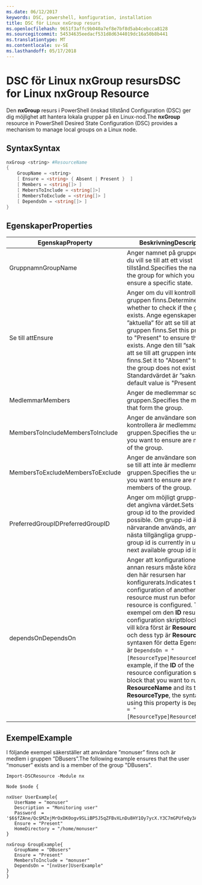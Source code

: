 ```yaml
---
ms.date: 06/12/2017
keywords: DSC, powershell, konfiguration, installation
title: DSC för Linux nxGroup resurs
ms.openlocfilehash: 9651f3affc9b040a7ef8e7bf8d5ab4cebcca8128
ms.sourcegitcommit: 54534635eedacf531d8d6344019dc16a50b8b441
ms.translationtype: MT
ms.contentlocale: sv-SE
ms.lasthandoff: 05/17/2018
---
```

# <a name="dsc-for-linux-nxgroup-resource"></a><span data-ttu-id="005a2-103">DSC för Linux nxGroup resurs</span><span class="sxs-lookup"><span data-stu-id="005a2-103">DSC for Linux nxGroup Resource</span></span>

<span data-ttu-id="005a2-104">Den **nxGroup** resurs i PowerShell önskad tillstånd Configuration (DSC) ger dig möjlighet att hantera lokala grupper på en Linux-nod.</span><span class="sxs-lookup"><span data-stu-id="005a2-104">The **nxGroup** resource in PowerShell Desired State Configuration (DSC) provides a mechanism to manage local groups on a Linux node.</span></span>

## <a name="syntax"></a><span data-ttu-id="005a2-105">Syntax</span><span class="sxs-lookup"><span data-stu-id="005a2-105">Syntax</span></span>

```powershell
nxGroup <string> #ResourceName
{
    GroupName = <string>
    [ Ensure = <string> { Absent | Present }  ]
    [ Members = <string[]> ]
    [ MebersToInclude = <string[]>]
    [ MembersToExclude = <string[]> ]
    [ DependsOn = <string[]> ]
}

```

## <a name="properties"></a><span data-ttu-id="005a2-106">Egenskaper</span><span class="sxs-lookup"><span data-stu-id="005a2-106">Properties</span></span>

|  <span data-ttu-id="005a2-107">Egenskap</span><span class="sxs-lookup"><span data-stu-id="005a2-107">Property</span></span> |  <span data-ttu-id="005a2-108">Beskrivning</span><span class="sxs-lookup"><span data-stu-id="005a2-108">Description</span></span> |
|---|---|
| <span data-ttu-id="005a2-109">Gruppnamn</span><span class="sxs-lookup"><span data-stu-id="005a2-109">GroupName</span></span>| <span data-ttu-id="005a2-110">Anger namnet på gruppen som du vill se till att ett visst tillstånd.</span><span class="sxs-lookup"><span data-stu-id="005a2-110">Specifies the name of the group for which you want to ensure a specific state.</span></span>|
| <span data-ttu-id="005a2-111">Se till att</span><span class="sxs-lookup"><span data-stu-id="005a2-111">Ensure</span></span>| <span data-ttu-id="005a2-112">Anger om du vill kontrollera att gruppen finns.</span><span class="sxs-lookup"><span data-stu-id="005a2-112">Determines whether to check if the group exists.</span></span> <span data-ttu-id="005a2-113">Ange egenskapen ”aktuella” för att se till att gruppen finns.</span><span class="sxs-lookup"><span data-stu-id="005a2-113">Set this property to "Present" to ensure the group exists.</span></span> <span data-ttu-id="005a2-114">Ange den till ”saknas” för att se till att gruppen inte finns.</span><span class="sxs-lookup"><span data-stu-id="005a2-114">Set it to "Absent" to ensure the group does not exist.</span></span> <span data-ttu-id="005a2-115">Standardvärdet är ”saknas”.</span><span class="sxs-lookup"><span data-stu-id="005a2-115">The default value is "Present".</span></span>|
| <span data-ttu-id="005a2-116">Medlemmar</span><span class="sxs-lookup"><span data-stu-id="005a2-116">Members</span></span>| <span data-ttu-id="005a2-117">Anger de medlemmar som utgör gruppen.</span><span class="sxs-lookup"><span data-stu-id="005a2-117">Specifies the members that form the group.</span></span>|
| <span data-ttu-id="005a2-118">MembersToInclude</span><span class="sxs-lookup"><span data-stu-id="005a2-118">MembersToInclude</span></span>| <span data-ttu-id="005a2-119">Anger de användare som du vill kontrollera är medlemmar i gruppen.</span><span class="sxs-lookup"><span data-stu-id="005a2-119">Specifies the users who you want to ensure are members of the group.</span></span>|
| <span data-ttu-id="005a2-120">MembersToExclude</span><span class="sxs-lookup"><span data-stu-id="005a2-120">MembersToExclude</span></span>| <span data-ttu-id="005a2-121">Anger de användare som du vill se till att inte är medlemmar i gruppen.</span><span class="sxs-lookup"><span data-stu-id="005a2-121">Specifies the users who you want to ensure are not members of the group.</span></span>|
| <span data-ttu-id="005a2-122">PreferredGroupID</span><span class="sxs-lookup"><span data-stu-id="005a2-122">PreferredGroupID</span></span>| <span data-ttu-id="005a2-123">Anger om möjligt grupp-id till det angivna värdet.</span><span class="sxs-lookup"><span data-stu-id="005a2-123">Sets the group id to the provided value if possible.</span></span> <span data-ttu-id="005a2-124">Om grupp-id är för närvarande används, används nästa tillgängliga grupp-id.</span><span class="sxs-lookup"><span data-stu-id="005a2-124">If the group id is currently in use, the next available group id is used.</span></span>|
| <span data-ttu-id="005a2-125">dependsOn</span><span class="sxs-lookup"><span data-stu-id="005a2-125">DependsOn</span></span> | <span data-ttu-id="005a2-126">Anger att konfigurationen av en annan resurs måste köras innan den här resursen har konfigurerats.</span><span class="sxs-lookup"><span data-stu-id="005a2-126">Indicates that the configuration of another resource must run before this resource is configured.</span></span> <span data-ttu-id="005a2-127">Till exempel om den **ID** resursens configuration skriptblock som du vill köra först är **ResourceName** och dess typ är **ResourceType**, syntaxen för detta Egenskapen är `DependsOn = "[ResourceType]ResourceName"`.</span><span class="sxs-lookup"><span data-stu-id="005a2-127">For example, if the **ID** of the resource configuration script block that you want to run first is **ResourceName** and its type is **ResourceType**, the syntax for using this property is `DependsOn = "[ResourceType]ResourceName"`.</span></span>|

## <a name="example"></a><span data-ttu-id="005a2-128">Exempel</span><span class="sxs-lookup"><span data-stu-id="005a2-128">Example</span></span>

<span data-ttu-id="005a2-129">I följande exempel säkerställer att användare ”monuser” finns och är medlem i gruppen ”DBusers”.</span><span class="sxs-lookup"><span data-stu-id="005a2-129">The following example ensures that the user “monuser” exists and is a member of the group "DBusers".</span></span>

```
Import-DSCResource -Module nx

Node $node {

nxUser UserExample{
   UserName = "monuser"
   Description = "Monitoring user"
   Password  =    '$6$fZAne/Qc$MZejMrOxDK0ogv9SLiBP5J5qZFBvXLnDu8HY1Oy7ycX.Y3C7mGPUfeQy3A82ev3zIabhDQnj2ayeuGn02CqE/0'
   Ensure = "Present"
   HomeDirectory = "/home/monuser"
}

nxGroup GroupExample{
   GroupName = "DBusers"
   Ensure = "Present"
   MembersToInclude = "monuser"
   DependsOn = "[nxUser]UserExample"
}
}
```